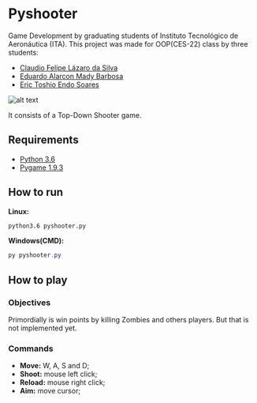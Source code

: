 # Pyshooter
Game Development by graduating students of Instituto Tecnológico de Aeronáutica (ITA).
This project was made for OOP(CES-22) class by three students:

* [Claudio Felipe Lázaro da Silva](https://github.com/claudiocfls)
* [Eduardo Alarcon Mady Barbosa](https://github.com/Duhamb) 
* [Eric Toshio Endo Soares](https://github.com/EricToshio)

![alt text](https://github.com/Duhamb/pyshooter/blob/master/Assets/Images/screenshot_readme.png "Pyshooter")


It consists of a Top-Down Shooter game. 

## Requirements

* [Python 3.6](https://www.python.org/)
* [Pygame 1.9.3](https://www.pygame.org)

## How to run

**Linux:**

```bash
python3.6 pyshooter.py
```

**Windows(CMD):**
```powershell
py pyshooter.py

```
## How to play

### Objectives

Primordially is win points by killing Zombies and others players. But that is not implemented yet.

### Commands

* **Move:** W, A, S and D;
* **Shoot:** mouse left click;
* **Reload:** mouse right click;
* **Aim:** move cursor;


